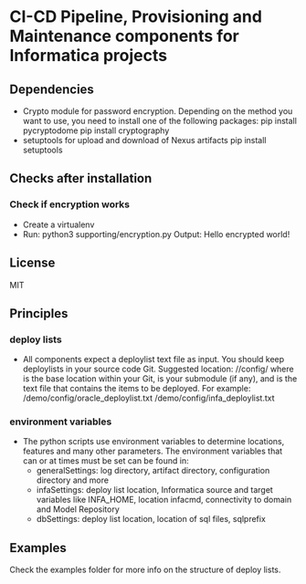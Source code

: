 # CI-CD Pipeline, Provisioning and Maintenance components for Informatica projects

## Dependencies

* Crypto module for password encryption. Depending on the method you want to use, you need to install one of the following packages:
  pip install pycryptodome
  pip install cryptography
* setuptools for upload and download of Nexus artifacts
  pip install setuptools

## Checks after installation

### Check if encryption works

* Create a virtualenv
* Run:  python3 supporting/encryption.py
  Output: Hello encrypted world!

## License

MIT

## Principles

### deploy lists

* All components expect a deploylist text file as input. You should keep deploylists in your source code Git. Suggested location:
<root>/<feature>/config/<deploylist> where <root> is the base location within your Git, <feature> is your submodule (if any), and <deploylist> is the text file that contains the items to be deployed.
  For example:
  <myGit>/demo/config/oracle_deploylist.txt
  <myGit>/demo/config/infa_deploylist.txt

### environment variables

* The python scripts use environment variables to determine locations, features and many other parameters. The environment variables that can or at times must be set can be found in:
  * generalSettings: log directory, artifact directory, configuration directory and more
  * infaSettings: deploy list location, Informatica source and target variables like INFA_HOME, location infacmd, connectivity to domain and Model Repository
  * dbSettings: deploy list location, location of sql files, sqlprefix

## Examples

Check the examples folder for more info on the structure of deploy lists.
